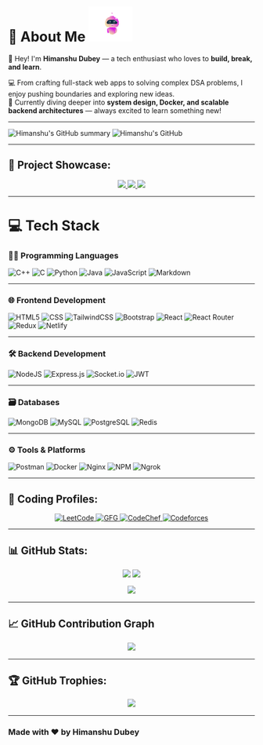 <h1 >
  💫 About Me
  <img src="https://github.com/himanshudubey7/himanshudubey7/blob/2102b58e6805d42e709f5923b39b9803f408659f/Animation%20-%201749138536101.gif?raw=true" width="90" alt="Animated Robot" />

 
</h1>

👋 Hey! I'm **Himanshu Dubey** — a tech enthusiast who loves to **build, break, and learn**.

💻 From crafting full-stack web apps to solving complex DSA problems, I enjoy pushing boundaries and exploring new ideas.  
🌱 Currently diving deeper into **system design, Docker, and scalable backend architectures** — always excited to learn something new!

---
![Himanshu's GitHub summary](http://github-profile-summary-cards.vercel.app/api/cards/profile-details?username=himanshudubey7&theme=zenburn) ![Himanshu's GitHub](http://github-profile-summary-cards.vercel.app/api/cards/stats?username=himanshudubey7&theme=zenburn)


---

## 🌟 Project Showcase:
<p align="center">
  <a href="https://github.com/himanshudubey7/Property_Listing-Project">
    <img width="400" src="https://github-readme-stats.vercel.app/api/pin/?username=himanshudubey7&repo=Property_Listing-Project&theme=dark" />
  </a>
  <a href="https://github.com/himanshudubey7/skill_bridge_updated">
    <img width="400" src="https://github-readme-stats.vercel.app/api/pin/?username=himanshudubey7&repo=skill_bridge_updated&theme=dark" />
  </a>
  <a href="https://github.com/himanshudubey7/Feedback-box-MicroService-">
    <img width="400" src="https://github-readme-stats.vercel.app/api/pin/?username=himanshudubey7&repo=Feedback-box-MicroService-&theme=dark" />
  </a>
</p>

---
# 💻 Tech Stack

### 👨‍💻 Programming Languages
![C++](https://img.shields.io/badge/c++-%2300599C.svg?style=for-the-badge&logo=c%2B%2B&logoColor=white)
![C](https://img.shields.io/badge/c-%2300599C.svg?style=for-the-badge&logo=c&logoColor=white)
![Python](https://img.shields.io/badge/python-3670A0?style=for-the-badge&logo=python&logoColor=ffdd54)
![Java](https://img.shields.io/badge/java-%23ED8B00.svg?style=for-the-badge&logo=openjdk&logoColor=white)
![JavaScript](https://img.shields.io/badge/javascript-%23323330.svg?style=for-the-badge&logo=javascript&logoColor=%23F7DF1E)
![Markdown](https://img.shields.io/badge/markdown-%23000000.svg?style=for-the-badge&logo=markdown&logoColor=white)

---

### 🌐 Frontend Development
![HTML5](https://img.shields.io/badge/html5-%23E34F26.svg?style=for-the-badge&logo=html5&logoColor=white)
![CSS](https://img.shields.io/badge/css-%231572B6.svg?style=for-the-badge&logo=css3&logoColor=white)
![TailwindCSS](https://img.shields.io/badge/tailwindcss-%2338B2AC.svg?style=for-the-badge&logo=tailwind-css&logoColor=white)
![Bootstrap](https://img.shields.io/badge/bootstrap-%238511FA.svg?style=for-the-badge&logo=bootstrap&logoColor=white)
![React](https://img.shields.io/badge/react-%2320232a.svg?style=for-the-badge&logo=react&logoColor=%2361DAFB)
![React Router](https://img.shields.io/badge/React_Router-CA4245?style=for-the-badge&logo=react-router&logoColor=white)
![Redux](https://img.shields.io/badge/redux-%23593d88.svg?style=for-the-badge&logo=redux&logoColor=white)
![Netlify](https://img.shields.io/badge/netlify-%23000000.svg?style=for-the-badge&logo=netlify&logoColor=#00C7B7)

---

### 🛠 Backend Development
![NodeJS](https://img.shields.io/badge/node.js-6DA55F?style=for-the-badge&logo=node.js&logoColor=white)
![Express.js](https://img.shields.io/badge/express.js-%23404d59.svg?style=for-the-badge&logo=express&logoColor=%2361DAFB)
![Socket.io](https://img.shields.io/badge/Socket.io-black?style=for-the-badge&logo=socket.io&badgeColor=010101)
![JWT](https://img.shields.io/badge/JWT-black?style=for-the-badge&logo=JSON%20web%20tokens)

---

### 🗃️ Databases
![MongoDB](https://img.shields.io/badge/MongoDB-%234ea94b.svg?style=for-the-badge&logo=mongodb&logoColor=white)
![MySQL](https://img.shields.io/badge/mysql-4479A1.svg?style=for-the-badge&logo=mysql&logoColor=white)
![PostgreSQL](https://img.shields.io/badge/postgresql-%23336791.svg?style=for-the-badge&logo=postgresql&logoColor=white)
![Redis](https://img.shields.io/badge/redis-%23DD0031.svg?style=for-the-badge&logo=redis&logoColor=white)

---

### ⚙️ Tools & Platforms
![Postman](https://img.shields.io/badge/Postman-FF6C37?style=for-the-badge&logo=postman&logoColor=white)
![Docker](https://img.shields.io/badge/docker-%230db7ed.svg?style=for-the-badge&logo=docker&logoColor=white)
![Nginx](https://img.shields.io/badge/nginx-%23009639.svg?style=for-the-badge&logo=nginx&logoColor=white)
![NPM](https://img.shields.io/badge/NPM-%23CB3837.svg?style=for-the-badge&logo=npm&logoColor=white)
![Ngrok](https://img.shields.io/badge/ngrok-1F1F1F.svg?style=for-the-badge&logo=ngrok&logoColor=white)


---

## 🧠 Coding Profiles:
<p align="center">
  <a href="https://leetcode.com/dubeyhimanshu0710/" target="_blank">
    <img src="https://img.shields.io/badge/LeetCode-FFA116.svg?style=for-the-badge&logo=leetcode&logoColor=white" alt="LeetCode" />
  </a>
  <a href="https://www.geeksforgeeks.org/user/arjunwm4o/" target="_blank">
    <img src="https://img.shields.io/badge/GeeksforGeeks-00FF00.svg?style=for-the-badge&logo=geeksforgeeks&logoColor=white" alt="GFG" />
  </a>
  <a href="https://www.codechef.com/users/uchiha_107" target="_blank">
    <img src="https://img.shields.io/badge/CodeChef-A52A2A.svg?style=for-the-badge&logo=codechef&logoColor=white" alt="CodeChef" />
  </a>
  <a href="https://codeforces.com/profile/_new_comer_" target="_blank">
    <img src="https://img.shields.io/badge/Codeforces-1F8ACB.svg?style=for-the-badge&logo=codeforces&logoColor=white" alt="Codeforces" />
  </a>
</p>


---



## 📊 GitHub Stats:
<p align="center">
  <img src="https://github-readme-stats.vercel.app/api?username=himanshudubey7&theme=dark&show_icons=true&count_private=true" height="150" />
  <img src="https://github-readme-streak-stats.herokuapp.com?user=himanshudubey7&theme=dark&de_border=false" height="150" />
</p>
<p align="center">
  <img src="https://github-readme-stats.vercel.app/api/top-langs/?username=himanshudubey7&layout=compact&theme=dark&langs_count=10&cache_seconds=1" height="150" />
</p>



---

## 📈 GitHub Contribution Graph
<p align="center">
  <img src="https://github-readme-activity-graph.vercel.app/graph?username=himanshudubey7&theme=react-dark&area=true&hide_border=true" />
</p>

---

## 🏆 GitHub Trophies:
<p align="center">
  <img src="https://github-profile-trophy.vercel.app/?username=himanshudubey7&theme=algolia&no-frame=true&margin-w=10" />
</p>

---

### Made with ❤️ by Himanshu Dubey 
